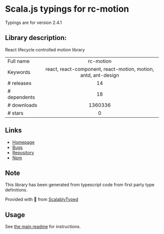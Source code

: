 
# Scala.js typings for rc-motion

Typings are for version 2.4.1

## Library description:
React lifecycle controlled motion library

|                    |                 |
| ------------------ | :-------------: |
| Full name          | rc-motion |
| Keywords           | react, react-component, react-motion, motion, antd, ant-design |
| # releases         | 14 |
| # dependents       | 18 |
| # downloads        | 1360336 |
| # stars            | 0 |

## Links
- [Homepage](https://react-component.github.io/motion)
- [Bugs](http://github.com/react-component/motion/issues)
- [Repository](https://github.com/react-component/motion)
- [Npm](https://www.npmjs.com/package/rc-motion)
    


## Note
This library has been generated from typescript code from first party type definitions.

Provided with :purple_heart: from [ScalablyTyped](https://github.com/oyvindberg/ScalablyTyped)

## Usage
See [the main readme](../../readme.md) for instructions.


